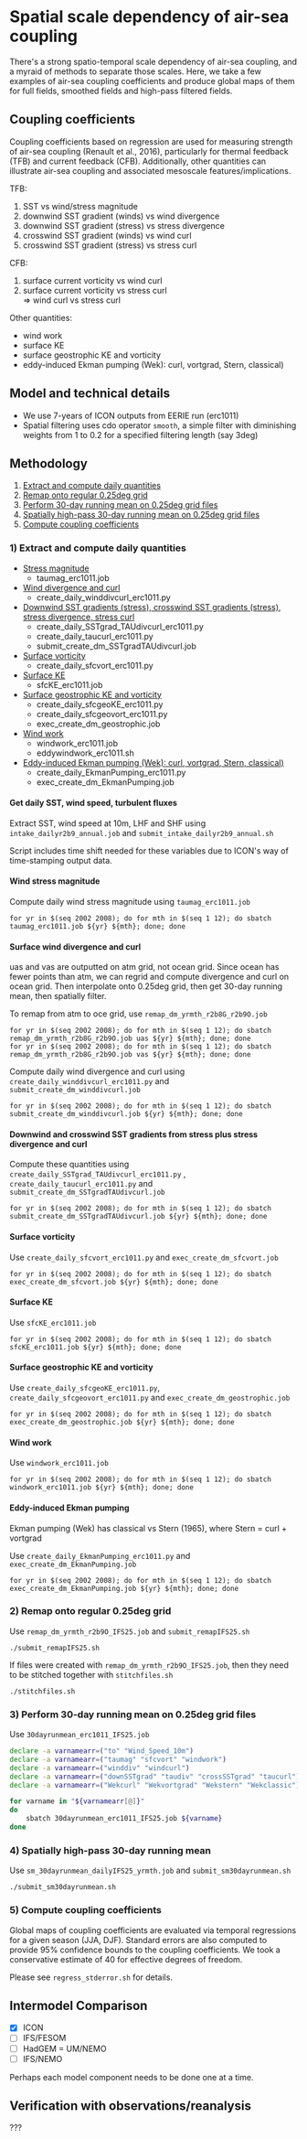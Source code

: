 # Spatial scale dependency of air-sea coupling

There's a strong spatio-temporal scale dependency of air-sea coupling, and a myraid of methods to separate those scales. Here, we take a few examples of air-sea coupling coefficients and produce global maps of them for full fields, smoothed fields and high-pass filtered fields. 

## Coupling coefficients 
Coupling coefficients based on regression are used for measuring strength of air-sea coupling (Renault et al., 2016), particularly for thermal feedback (TFB) and current feedback (CFB). Additionally, other quantities can illustrate air-sea coupling and associated mesoscale features/implications. 

TFB: 
1. SST vs wind/stress magnitude
2. downwind SST gradient (winds) vs wind divergence
3. downwind SST gradient (stress) vs stress divergence
4. crosswind SST gradient (winds) vs wind curl
5. crosswind SST gradient (stress) vs stress curl

CFB:
1. surface current vorticity vs wind curl
2. surface current vorticity vs stress curl \
    => wind curl vs stress curl

Other quantities:
- wind work
- surface KE 
- surface geostrophic KE and vorticity
- eddy-induced Ekman pumping (Wek): curl, vortgrad, Stern, classical)


## Model and technical details
- We use 7-years of ICON outputs from EERIE run (erc1011)
- Spatial filtering uses cdo operator `smooth`, a simple filter with diminishing weights from 1 to 0.2 for a specified filtering length (say 3deg)

## Methodology
1) [Extract and compute daily quantities](#1-extract-and-compute-daily-quantities)
2) [Remap onto regular 0.25deg grid](#2-remap-onto-regular-025deg-grid)
3) [Perform 30-day running mean on 0.25deg grid files](#3-perform-30-day-running-mean-on-025deg-grid-files)
4) [Spatially high-pass 30-day running mean on 0.25deg grid files](#4-spatially-high-pass-30-day-running-mean)
5) [Compute coupling coefficients](#5-compute-coupling-coefficients) 

### 1) Extract and compute daily quantities
- [Stress magnitude](#wind-stress-magnitude)
	- taumag_erc1011.job
- [Wind divergence and curl](#surface-wind-divergence-and-curl)
	- create_daily_winddivcurl_erc1011.py
- [Downwind SST gradients (stress), crosswind SST gradients (stress), stress divergence, stress curl](#downwind-and-crosswind-sst-gradients-from-stress-plus-stress-divergence-and-curl)
	- create_daily_SSTgrad_TAUdivcurl_erc1011.py
	- create_daily_taucurl_erc1011.py
    - submit_create_dm_SSTgradTAUdivcurl.job
- [Surface vorticity](#surface-vorticity)
	- create_daily_sfcvort_erc1011.py
- [Surface KE](#surface-ke)
	- sfcKE_erc1011.job
- [Surface geostrophic KE and vorticity](#surface-geostrophic-ke-and-vorticity)
	- create_daily_sfcgeoKE_erc1011.py
	- create_daily_sfcgeovort_erc1011.py
	- exec_create_dm_geostrophic.job
- [Wind work](#wind-work)
	- windwork_erc1011.job
	- eddywindwork_erc1011.sh
- [Eddy-induced Ekman pumping (Wek): curl, vortgrad, Stern, classical)](#eddy-induced-ekman-pumping)
	- create_daily_EkmanPumping_erc1011.py
	- exec_create_dm_EkmanPumping.job

#### Get daily SST, wind speed, turbulent fluxes
Extract SST, wind speed at 10m, LHF and SHF using `intake_dailyr2b9_annual.job` and `submit_intake_dailyr2b9_annual.sh`

Script includes time shift needed for these variables due to ICON's way of time-stamping output data.

#### Wind stress magnitude
Compute daily wind stress magnitude using
`taumag_erc1011.job`

	for yr in $(seq 2002 2008); do for mth in $(seq 1 12); do sbatch taumag_erc1011.job ${yr} ${mth}; done; done


#### Surface wind divergence and curl
uas and vas are outputted on atm grid, not ocean grid. Since ocean has fewer points than atm, we can regrid and compute divergence and curl on ocean grid. Then interpolate onto 0.25deg grid, then get 30-day running mean, then spatially filter.

To remap from atm to oce grid, use `remap_dm_yrmth_r2b8G_r2b9O.job` 

	for yr in $(seq 2002 2008); do for mth in $(seq 1 12); do sbatch remap_dm_yrmth_r2b8G_r2b9O.job uas ${yr} ${mth}; done; done
	for yr in $(seq 2002 2008); do for mth in $(seq 1 12); do sbatch remap_dm_yrmth_r2b8G_r2b9O.job vas ${yr} ${mth}; done; done

Compute daily wind divergence and curl using `create_daily_winddivcurl_erc1011.py` and `submit_create_dm_winddivcurl.job`

	for yr in $(seq 2002 2008); do for mth in $(seq 1 12); do sbatch submit_create_dm_winddivcurl.job ${yr} ${mth}; done; done


#### Downwind and crosswind SST gradients from stress plus stress divergence and curl
Compute these quantities using `create_daily_SSTgrad_TAUdivcurl_erc1011.py` , `create_daily_taucurl_erc1011.py` and `submit_create_dm_SSTgradTAUdivcurl.job`

	for yr in $(seq 2002 2008); do for mth in $(seq 1 12); do sbatch submit_create_dm_SSTgradTAUdivcurl.job ${yr} ${mth}; done; done

#### Surface vorticity
Use `create_daily_sfcvort_erc1011.py` and `exec_create_dm_sfcvort.job`

	for yr in $(seq 2002 2008); do for mth in $(seq 1 12); do sbatch exec_create_dm_sfcvort.job ${yr} ${mth}; done; done

#### Surface KE
Use `sfcKE_erc1011.job`

	for yr in $(seq 2002 2008); do for mth in $(seq 1 12); do sbatch sfcKE_erc1011.job ${yr} ${mth}; done; done

#### Surface geostrophic KE and vorticity
Use `create_daily_sfcgeoKE_erc1011.py`, `create_daily_sfcgeovort_erc1011.py` and `exec_create_dm_geostrophic.job`

	for yr in $(seq 2002 2008); do for mth in $(seq 1 12); do sbatch exec_create_dm_geostrophic.job ${yr} ${mth}; done; done


#### Wind work
Use `windwork_erc1011.job`

	for yr in $(seq 2002 2008); do for mth in $(seq 1 12); do sbatch windwork_erc1011.job ${yr} ${mth}; done; done

#### Eddy-induced Ekman pumping
Ekman pumping (Wek) has classical vs Stern (1965), 
where Stern = curl + vortgrad

Use `create_daily_EkmanPumping_erc1011.py` and `exec_create_dm_EkmanPumping.job`

	for yr in $(seq 2002 2008); do for mth in $(seq 1 12); do sbatch exec_create_dm_EkmanPumping.job ${yr} ${mth}; done; done

### 2) Remap onto regular 0.25deg grid

Use `remap_dm_yrmth_r2b9O_IFS25.job` and `submit_remapIFS25.sh`

	./submit_remapIFS25.sh


If files were created with `remap_dm_yrmth_r2b9O_IFS25.job`, then they need to be stitched together with `stitchfiles.sh`

	./stitchfiles.sh
 
### 3) Perform 30-day running mean on 0.25deg grid files
Use `30dayrunmean_erc1011_IFS25.job`

```bash
declare -a varnamearr=("to" "Wind_Speed_10m")
declare -a varnamearr=("taumag" "sfcvort" "windwork")
declare -a varnamearr=("winddiv" "windcurl")
declare -a varnamearr=("downSSTgrad" "taudiv" "crossSSTgrad" "taucurl")
declare -a varnamearr=("Wekcurl" "Wekvortgrad" "Wekstern" "Wekclassic")

for varname in "${varnamearr[@]}"
do
	sbatch 30dayrunmean_erc1011_IFS25.job ${varname}
done
```

### 4) Spatially high-pass 30-day running mean
Use `sm_30dayrunmean_dailyIFS25_yrmth.job` and `submit_sm30dayrunmean.sh`

	./submit_sm30dayrunmean.sh

### 5) Compute coupling coefficients 

Global maps of coupling coefficients are evaluated via temporal regressions for a given season (JJA, DJF). Standard errors are also computed to provide 95\% confidence bounds to the coupling coefficients. We took a conservative estimate of 40 for effective degrees of freedom. 

Please see `regress_stderror.sh` for details.

## Intermodel Comparison

- [X] ICON
- [ ] IFS/FESOM
- [ ] HadGEM = UM/NEMO
- [ ] IFS/NEMO

Perhaps each model component needs to be done one at a time. 


## Verification with observations/reanalysis
???


